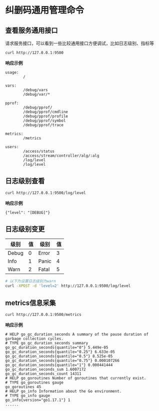 # 纠删码通用管理命令

## 查看服务通用接口

请求服务接口，可以看到一些比较通用接口方便调试，比如日志级别、指标等

```bash
curl http://127.0.0.1:9500
```

**响应示例**

```text
usage:
        /

vars:
        /debug/vars
        /debug/var/*

pprof:
        /debug/pprof/
        /debug/pprof/cmdline
        /debug/pprof/profile
        /debug/pprof/symbol
        /debug/pprof/trace

metrics:
        /metrics

users:
        /access/status
        /access/stream/controller/alg/:alg
        /log/level
        /log/level
```

## 日志级别查看

```bash
curl http://127.0.0.1:9500/log/level
```

**响应示例**

```text
{"level": "[DEBUG]"}
```

## 日志级别变更

| 级别    | 值   | 级别    | 值   |
|-------|-----|-------|-----|
| Debug | 0   | Error | 3   |
| Info  | 1   | Panic | 4   |
| Warn  | 2   | Fatal | 5   |

```bash
# 以下为设置日志级别为warn
curl -XPOST -d 'level=2' http://127.0.0.1:9500/log/level
```

## metrics信息采集

```bash
curl http://127.0.0.1:9500/metrics
```
**响应示例**

```text
# HELP go_gc_duration_seconds A summary of the pause duration of garbage collection cycles.
# TYPE go_gc_duration_seconds summary
go_gc_duration_seconds{quantile="0"} 5.449e-05
go_gc_duration_seconds{quantile="0.25"} 6.633e-05
go_gc_duration_seconds{quantile="0.5"} 8.525e-05
go_gc_duration_seconds{quantile="0.75"} 0.000107266
go_gc_duration_seconds{quantile="1"} 0.000441444
go_gc_duration_seconds_sum 1.6007172
go_gc_duration_seconds_count 14311
# HELP go_goroutines Number of goroutines that currently exist.
# TYPE go_goroutines gauge
go_goroutines 45
# HELP go_info Information about the Go environment.
# TYPE go_info gauge
go_info{version="go1.17.1"} 1
......
```
